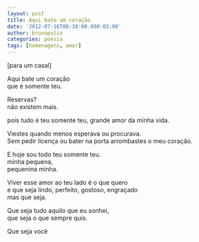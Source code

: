 ```yaml
---
layout: post
title: Aqui bate um coração
date: '2012-07-16T00:30:00.000-03:00'
author: brunopulis
categories: poesia
tags: [homenagens, amor]
---
```


[para um casal]

Aqui bate um coração<br />
que é somente teu.<br />

Reservas?<br />
não existem mais.<br />

pois tudo é teu somente teu, grande amor da minha vida.<br />

Viestes quando menos esperava ou procurava.<br />
Sem pedir licença ou bater na porta arrombastes o meu coração.<br />

E hoje sou todo teu somente teu.<br />
minha pequena,<br />
pequenina minha.<br />

Viver esse amor ao teu lado é o que quero<br />
e que seja lindo, perfeito, gostoso, engraçado<br />
mas que seja.<br />

Que seja tudo aquilo que eu sonhei,<br />
que seja o que sempre quis.<br />

Que seja você

